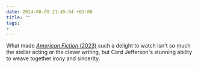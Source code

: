 ```yaml
---
date: 2024-08-09 21:45:04 +02:00
title: ""
tags:
- 
---
```

What made [_American Fiction_ (2023)](https://www.imdb.com/title/tt23561236/) such a delight to watch isn't so much the stellar acting or the clever writing, but Cord Jefferson's stunning ability to weave together irony and sincerity.